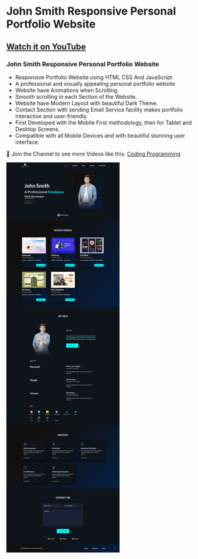 # John Smith Responsive Personal Portfolio Website
## [Watch it on YouTube](https://youtu.be/w8KsFth1xFo)
### John Smith Responsive Personal Portfolio Website

- Responsive Portfolio Website using HTML CSS And JavaScript
- A professional and visually appealing personal portfolio website
- Website have Animations when Scrolling.
- Smooth scrolling in each Section of the Website.
- Website have Modern Layout with beautiful Dark Theme.
- Contact Section with sending Email Service facility makes portfolio interactive and user-friendly.
- First Developed with the Mobile First methodology, then for Tablet and Desktop Screens.
- Compatible with all Mobile Devices and with beautiful stunning user interface.

💙 Join the Channel to see more Videos like this. [Coding Programming](https://www.youtube.com/@codingprogramming77)

![ScreenShot img](/screenShot.png)
